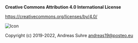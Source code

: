 **Creative Commons Attribution 4.0 International License**

https://creativecommons.org/licenses/by/4.0/

![Icon](https://i.creativecommons.org/l/by/4.0/88x31.png)

Copyright (c) 2019-2022, Andreas Suhre <andreas19@posteo.eu>
